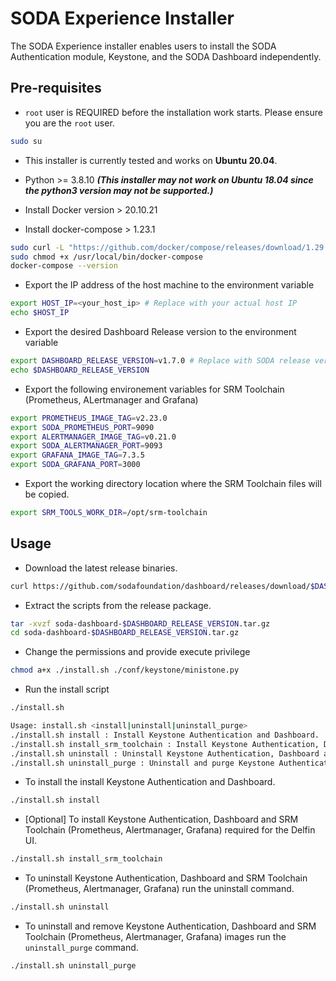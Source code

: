 # SODA Experience Installer

The SODA Experience installer enables users to install the SODA Authentication module, Keystone, and the SODA Dashboard independently.  


## Pre-requisites

- `root` user is REQUIRED before the installation work starts. Please ensure you are the `root` user.

```sh
sudo su
```

- This installer is currently tested and works on **Ubuntu 20.04**. 

- Python  >= 3.8.10 ***(This installer may not work on Ubuntu 18.04 since the python3 version may not be supported.)***

- Install Docker version > 20.10.21

- Install docker-compose > 1.23.1

```sh
sudo curl -L "https://github.com/docker/compose/releases/download/1.29.2/docker-compose-$(uname -s)-$(uname -m)" -o /usr/local/bin/docker-compose
sudo chmod +x /usr/local/bin/docker-compose
docker-compose --version

```

- Export the IP address of the host machine to the environment variable

```sh
export HOST_IP=<your_host_ip> # Replace with your actual host IP
echo $HOST_IP
```

- Export the desired Dashboard Release version to the environment variable

```sh
export DASHBOARD_RELEASE_VERSION=v1.7.0 # Replace with SODA release version or docker tag for dashboard.
echo $DASHBOARD_RELEASE_VERSION
```

- Export the following environement variables for SRM Toolchain (Prometheus, ALertmanager and Grafana)

```sh
export PROMETHEUS_IMAGE_TAG=v2.23.0
export SODA_PROMETHEUS_PORT=9090
export ALERTMANAGER_IMAGE_TAG=v0.21.0
export SODA_ALERTMANAGER_PORT=9093
export GRAFANA_IMAGE_TAG=7.3.5
export SODA_GRAFANA_PORT=3000
```

- Export the working directory location where the SRM Toolchain files will be copied.

```sh
export SRM_TOOLS_WORK_DIR=/opt/srm-toolchain
```
## Usage

- Download the latest release binaries.

```sh
curl https://github.com/sodafoundation/dashboard/releases/download/$DASHBOARD_RELEASE_VERSION/soda-dashboard-$DASHBOARD_RELEASE_VERSION.tar.gz
```

- Extract the scripts from the release package.

```sh
tar -xvzf soda-dashboard-$DASHBOARD_RELEASE_VERSION.tar.gz
cd soda-dashboard-$DASHBOARD_RELEASE_VERSION.tar.gz
```
- Change the permissions and provide execute privilege

```sh
chmod a+x ./install.sh ./conf/keystone/ministone.py
```

- Run the install script

```sh
./install.sh

Usage: install.sh <install|uninstall|uninstall_purge>
./install.sh install : Install Keystone Authentication and Dashboard.
./install.sh install_srm_toolchain : Install Keystone Authentication, Dashboard and SRM Toolchain.
./install.sh uninstall : Uninstall Keystone Authentication, Dashboard and SRM Toolchain.
./install.sh uninstall_purge : Uninstall and purge Keystone Authentication, Dashboard and SRM Toolchain.
```

- To install the install Keystone Authentication and Dashboard.

```sh
./install.sh install
```

- [Optional] To install Keystone Authentication, Dashboard and SRM Toolchain (Prometheus, Alertmanager, Grafana) required for the Delfin UI.

```sh
./install.sh install_srm_toolchain
```

- To uninstall Keystone Authentication, Dashboard and SRM Toolchain (Prometheus, Alertmanager, Grafana) run the uninstall command.

```sh
./install.sh uninstall
```
- To uninstall and remove Keystone Authentication, Dashboard and SRM Toolchain (Prometheus, Alertmanager, Grafana) images run the `uninstall_purge` command.

```sh
./install.sh uninstall_purge
```





